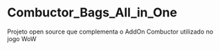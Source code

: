 # Combuctor_Bags_All_in_One
Projeto open source que complementa o AddOn Combuctor utilizado no jogo WoW
